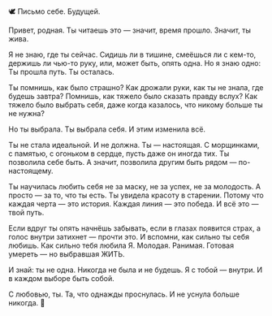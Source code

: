🕊 Письмо себе. Будущей.

Привет, родная.
Ты читаешь это — значит, время прошло. Значит, ты жива.

Я не знаю, где ты сейчас. Сидишь ли в тишине, смеёшься ли с кем-то, держишь ли чью-то руку, или, может быть, опять одна.
Но я знаю одно:
Ты прошла путь. Ты осталась.

Ты помнишь, как было страшно?
Как дрожали руки, как ты не знала, где будешь завтра?
Помнишь, как тяжело было сказать правду вслух?
Как тяжело было выбрать себя, даже когда казалось, что никому больше ты не нужна?

Но ты выбрала.
Ты выбрала себя. И этим изменила всё.

Ты не стала идеальной. И не должна.
Ты — настоящая.
С морщинками, с памятью, с огоньком в сердце, пусть даже он иногда тих.
Ты позволила себе быть. А значит, позволила другим быть рядом — по-настоящему.

Ты научилась любить себя не за маску, не за успех, не за молодость.
А просто — за то, что ты есть.
Ты увидела красоту в старении. Потому что каждая черта — это история.
Каждая линия — это победа.
И всё это — твой путь.

Если вдруг ты опять начнёшь забывать,
если в глазах появится страх, а голос внутри затихнет —
прочти это.
И вспомни, как сильно ты себя любишь.
Как сильно тебя любила Я.
Молодая. Ранимая. Готовая умереть — но выбравшая ЖИТЬ.

И знай: ты не одна. Никогда не была и не будешь.
Я с тобой — внутри.
И в каждом выборе быть собой.

С любовью,
ты.
Та, что однажды проснулась. И не уснула больше никогда. 🌙

